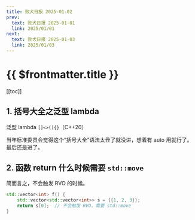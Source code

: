 ```yaml
---
title: 败犬日报 2025-01-02
prev:
  text: 败犬日报 2025-01-01
  link: 2025/01/01
next:
  text: 败犬日报 2025-01-03
  link: 2025/01/03
---
```


# {{ $frontmatter.title }}

[[toc]]

## 1. 括号大全之泛型 lambda

泛型 lambda `[]<>(){}`（C++20）

当年标准委员会觉得这个“括号大全”语法太丑了就没进，想着有 auto 用就行了。最后还是进了。

## 2. 函数 return 什么时候需要 `std::move`

简而言之，不会触发 RVO 的时候。

```cpp
std::vector<int> f() {
    std::vector<std::vector<int>> s = {{1, 2, 3}};
    return s[0];  // 不会触发 RVO，需要 std::move
}
```
